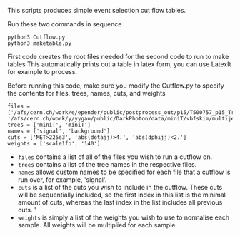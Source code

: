 This scripts produces simple event selection cut flow tables. 


Run these two commands in sequence

```
python3 Cutflow.py
python3 maketable.py
```

First code creates the root files needed for the second code to run to make tables
This automatically prints out a table in latex form, you can use LatexIt for example to process.

Before running this code, make sure you modify the Cutflow.py to specify the contents for
files, trees, names, cuts, and weights 

```
files = ['/afs/cern.ch/work/e/epender/public/postprocess_out/p15/T500757_p15_TruthMatching.root', '/afs/cern.ch/work/y/yygao/public/DarkPhoton/data/miniT/vbfskim/multijet/qcd_main.root']
trees = ['miniT', 'miniT']
names = ['signal', 'background']
cuts = ['MET>225e3', 'abs(detajj)>4.', 'abs(dphijj)<2.']
weights = ['scale1fb', '140']
```

* `files` contains a list of all of the files you wish to run a cutflow on. 
* `trees` contains a list of the tree names in the respective files.
* `names` allows custom names to be specified for each file that a cutflow is run over, for example, 'signal'.
* `cuts` is a list of the cuts you wish to include in the cutflow. These cuts will be sequentially included, so the first index in this list is the minimal amount of cuts, whereas the last index in the list includes all previous cuts. '
* `weights` is simply a list of the weights you wish to use to normalise each sample. All weights will be multiplied for each sample.  

